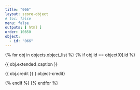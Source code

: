 ```yaml
---
title: "066"
layout: score-object
# toc: false
menu: false
outputs: [ html ]
order: 10850
object:
  - id: "066"
---
```


{% for obj in objects.object_list %}
{% if obj.id == object[0].id %}

{{ obj.extended_caption }}

{{ obj.credit }} {.object-credit}

{% endif %}
{% endfor %}
